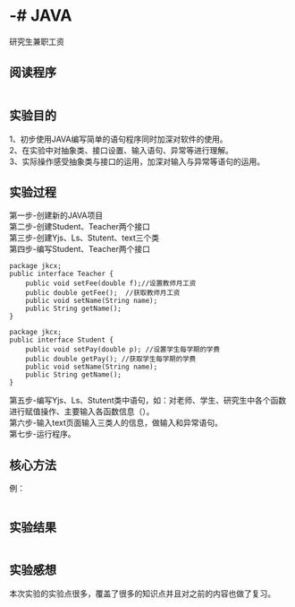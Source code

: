# -# JAVA
研究生兼职工资
## 阅读程序
```
```  
## 实验目的  
1、初步使用JAVA编写简单的语句程序同时加深对软件的使用。  
2、在实验中对抽象类、接口设置、输入语句、异常等进行理解。  
3、实际操作感受抽象类与接口的运用，加深对输入与异常等语句的运用。  
## 实验过程  
第一步-创建新的JAVA项目  
第二步-创建Student、Teacher两个接口  
第三步-创建Yjs、Ls、Stutent、text三个类  
第四步-编写Student、Teacher两个接口  
```
package jkcx;
public interface Teacher {
	public void setFee(double f);//设置教师月工资
	public double getFee();	 //获取教师月工资
	public void setName(String name);
	public String getName();	 
}
```
```
package jkcx;
public interface Student {
	public void setPay(double p); //设置学生每学期的学费
	public double getPay(); //获取学生每学期的学费
	public void setName(String name);
	public String getName();	
}
```  

第五步-编写Yjs、Ls、Stutent类中语句，如：对老师、学生、研究生中各个函数进行赋值操作、主要输入各函数信息（）。  
第六步-输入text页面输入三类人的信息，做输入和异常语句。  
第七步-运行程序。  
## 核心方法  
例：
```
```  
## 实验结果  
![]()
## 实验感想  
本次实验的实验点很多，覆盖了很多的知识点并且对之前的内容也做了复习。  
